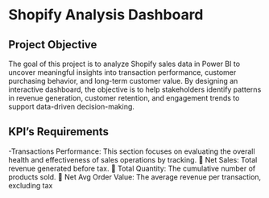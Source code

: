 # Shopify Analysis Dashboard
## Project Objective
The goal of this project is to analyze Shopify sales data in Power BI to uncover meaningful insights into transaction performance, customer purchasing behavior, and long-term customer value. By designing an interactive dashboard, the objective is to help stakeholders identify patterns in revenue generation, customer retention, and engagement trends to support data-driven decision-making.

## KPI’s Requirements

-Transactions Performance: This section focuses on evaluating the overall health and effectiveness of sales operations by tracking.
	Net Sales: Total revenue generated before tax.
	Total Quantity: The cumulative number of products sold.
	Net Avg Order Value: The average revenue per transaction, excluding tax
